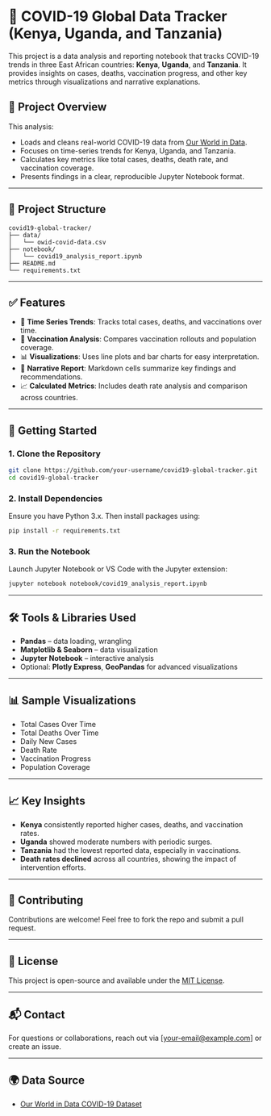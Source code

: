 
# 🦠 COVID-19 Global Data Tracker (Kenya, Uganda, and Tanzania)

This project is a data analysis and reporting notebook that tracks COVID-19 trends in three East African countries: **Kenya**, **Uganda**, and **Tanzania**. It provides insights on cases, deaths, vaccination progress, and other key metrics through visualizations and narrative explanations.

## 📌 Project Overview

This analysis:
- Loads and cleans real-world COVID-19 data from [Our World in Data](https://ourworldindata.org/covid-data).
- Focuses on time-series trends for Kenya, Uganda, and Tanzania.
- Calculates key metrics like total cases, deaths, death rate, and vaccination coverage.
- Presents findings in a clear, reproducible Jupyter Notebook format.

---

## 📂 Project Structure

```
covid19-global-tracker/
├── data/
│   └── owid-covid-data.csv
├── notebook/
│   └── covid19_analysis_report.ipynb
├── README.md
└── requirements.txt
```

---

## ✅ Features

- 📅 **Time Series Trends**: Tracks total cases, deaths, and vaccinations over time.
- 💉 **Vaccination Analysis**: Compares vaccination rollouts and population coverage.
- 📊 **Visualizations**: Uses line plots and bar charts for easy interpretation.
- 📄 **Narrative Report**: Markdown cells summarize key findings and recommendations.
- 📈 **Calculated Metrics**: Includes death rate analysis and comparison across countries.

---

## 🚀 Getting Started

### 1. Clone the Repository

```bash
git clone https://github.com/your-username/covid19-global-tracker.git
cd covid19-global-tracker
```

### 2. Install Dependencies

Ensure you have Python 3.x. Then install packages using:

```bash
pip install -r requirements.txt
```

### 3. Run the Notebook

Launch Jupyter Notebook or VS Code with the Jupyter extension:

```bash
jupyter notebook notebook/covid19_analysis_report.ipynb
```

---

## 🛠️ Tools & Libraries Used

- **Pandas** – data loading, wrangling
- **Matplotlib & Seaborn** – data visualization
- **Jupyter Notebook** – interactive analysis
- Optional: **Plotly Express**, **GeoPandas** for advanced visualizations

---

## 📊 Sample Visualizations

- Total Cases Over Time
- Total Deaths Over Time
- Daily New Cases
- Death Rate
- Vaccination Progress
- Population Coverage

---

## 📈 Key Insights

- **Kenya** consistently reported higher cases, deaths, and vaccination rates.
- **Uganda** showed moderate numbers with periodic surges.
- **Tanzania** had the lowest reported data, especially in vaccinations.
- **Death rates declined** across all countries, showing the impact of intervention efforts.

---

## 🤝 Contributing

Contributions are welcome! Feel free to fork the repo and submit a pull request.

---

## 📄 License

This project is open-source and available under the [MIT License](LICENSE).

---

## 📬 Contact

For questions or collaborations, reach out via [your-email@example.com] or create an issue.

---

## 🌍 Data Source

- [Our World in Data COVID-19 Dataset](https://ourworldindata.org/covid-data)
